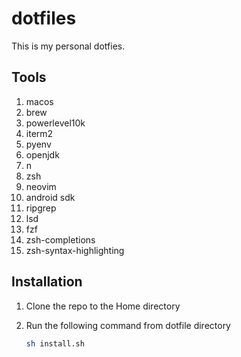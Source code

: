 # dotfiles

This is my personal dotfies. 

## Tools

1. macos
2. brew
3. powerlevel10k
4. iterm2
5. pyenv
6. openjdk
7. n
8. zsh
9. neovim
10. android sdk
11. ripgrep
12. lsd
13. fzf
14. zsh-completions
15. zsh-syntax-highlighting

## Installation

1. Clone the repo to the Home directory
2. Run the following command from dotfile directory

    ``` bash
    sh install.sh
    ```
